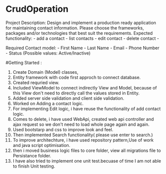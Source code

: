 # CrudOperation

Project Description: Design and implement a production ready application for maintaining contact information. 
Please choose the frameworks, packages and/or technologies that best suit the requirements. 
Expected functionality: - 
add a contact - 
list contacts - 
edit contact - 
delete contact -

Required Contact model: - 
First Name - 
Last Name - 
Email - 
Phone Number - 
Status (Possible values: Active/Inactive)

#Getting Started :

1.  Create Domain (Model) classes,
2.  Entity framework with code first approch to connect database.
3.  Created requried view.
4.  Included ViewModel to connect indirectly View and Model, because of this View don't need to directly call the values stored in Entity.
5.  Added server side validation and client side validation.
6.  Worked on Adding a contact logic.
7.  For implementing Edit logic, i have reuse the functionality of add contact logic.
8.  Comes to delete, i have used WebApi, created web api controller and ajax request so we don't need to load whole page again and again.
9.  Used bootstarp and css to improve look and feel.
10. Then implemented Search functionality( please use enter to search.)
11. To improve architechture, i have used repository pattern,Use of work and java script optimisation.
12. then i moved business logic files to core folder, view all migrations file to Persistance folder.
13. I have also tried to implement one unit test.becuase of time I am not able to finish Unit testing.
